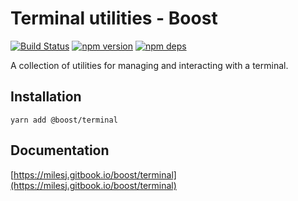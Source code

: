 # Terminal utilities - Boost

[![Build Status](https://github.com/milesj/boost/workflows/Build/badge.svg)](https://github.com/milesj/boost/actions?query=branch%3Amaster)
[![npm version](https://badge.fury.io/js/%40boost%terminal.svg)](https://www.npmjs.com/package/@boost/terminal)
[![npm deps](https://david-dm.org/milesj/boost.svg?path=packages/terminal)](https://www.npmjs.com/package/@boost/terminal)

A collection of utilities for managing and interacting with a terminal.

## Installation

```
yarn add @boost/terminal
```

## Documentation

[https://milesj.gitbook.io/boost/terminal](https://milesj.gitbook.io/boost/terminal)
